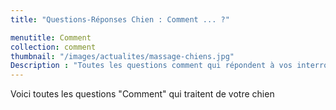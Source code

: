```yaml
---
title: "Questions-Réponses Chien : Comment ... ?"

menutitle: Comment
collection: comment
thumbnail: "/images/actualites/massage-chiens.jpg"
Description : "Toutes les questions comment qui répondent à vos interrogations canines !"
---
```


Voici toutes les questions "Comment" qui traitent de votre chien
